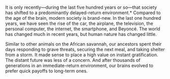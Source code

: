It is only recently—during the last five hundred years or so—that
society has shifted to a predominantly delayed-return environment.*
Compared to the age of the brain, modern society is brand-new. In the
last one hundred years, we have seen the rise of the car, the airplane,
the television, the personal computer, the internet, the smartphone,
and Beyoncé. The world has changed much in recent years, but human
nature has changed little.

Similar to other animals on the African savannah, our ancestors
spent their days responding to grave threats, securing the next meal,
and taking shelter from a storm. It made sense to place a high value on
instant gratification. The distant future was less of a concern. And
after thousands of generations in an immediate-return environment,
our brains evolved to prefer quick payoffs to long-term ones.